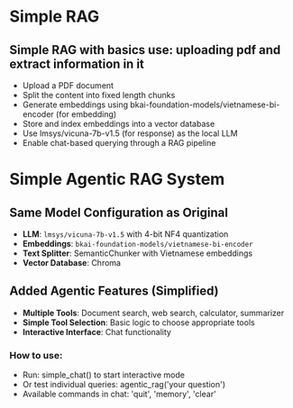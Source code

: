 # Simple RAG

## Simple RAG with basics use: uploading pdf and extract information in it
- Upload a PDF document
- Split the content into fixed length chunks
- Generate embeddings using bkai-foundation-models/vietnamese-bi-encoder (for embedding) 
- Store and index embeddings into a vector database
- Use lmsys/vicuna-7b-v1.5 (for response) as the local LLM
- Enable chat-based querying through a RAG pipeline


# Simple Agentic RAG System


## **Same Model Configuration as Original**
- **LLM**: `lmsys/vicuna-7b-v1.5` with 4-bit NF4 quantization
- **Embeddings**: `bkai-foundation-models/vietnamese-bi-encoder`
- **Text Splitter**: SemanticChunker with Vietnamese embeddings
- **Vector Database**: Chroma

## **Added Agentic Features (Simplified)**
- **Multiple Tools**: Document search, web search, calculator, summarizer
- **Simple Tool Selection**: Basic logic to choose appropriate tools
- **Interactive Interface**: Chat functionality

### How to use:
- Run: simple_chat() to start interactive mode
- Or test individual queries: agentic_rag('your question')
- Available commands in chat: 'quit', 'memory', 'clear'